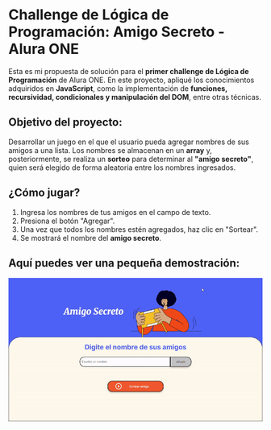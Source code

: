 # Challenge de Lógica de Programación: Amigo Secreto - Alura ONE

Esta es mi propuesta de solución para el **primer challenge de Lógica de Programación** de Alura ONE.
En este proyecto, apliqué los conocimientos adquiridos en **JavaScript**, como la implementación de **funciones, recursividad, condicionales y manipulación del DOM**, entre otras técnicas.


## Objetivo del proyecto:

Desarrollar un juego en el que el usuario pueda agregar nombres de sus amigos a una lista. Los nombres se almacenan en un **array** y, posteriormente, se realiza un **sorteo** para determinar al **"amigo secreto"**, quien será elegido de forma aleatoria entre los nombres ingresados.


## ¿Cómo jugar?

1. Ingresa los nombres de tus amigos en el campo de texto.
2. Presiona el botón "Agregar".
3. Una vez que todos los nombres estén agregados, haz clic en "Sortear".
4. Se mostrará el nombre del **amigo secreto**. 


## Aquí puedes ver una pequeña demostración:
![Vista previa del proyecto](https://github.com/Blanca-412/challenge-1-amigo-secreto/blob/main/DemoAmigoSecreto.gif)
